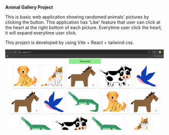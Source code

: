 **Animal Gallery Project**

This is basic web application showing randomed animals' pictures by clicking the button. This application has 'Like' feature that user can click at the heart at the right bottom of each picture. Everytime user click the heart, it will expand everytime user click.

This project is developed by using Vite + React + tailwind css.

![animalShow1](https://github.com/Piyapat-Thongrueng/Animals-Show/blob/a53338e1816d098d36771b44dccb1bcbf83f0be2/AnimalShow1.png) 


